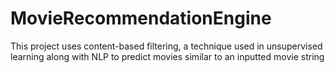 # MovieRecommendationEngine
This project uses content-based filtering, a technique used in unsupervised learning along with NLP to predict movies similar to an inputted movie string

